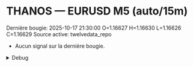 # THANOS — EURUSD M5 (auto/15m)
Dernière bougie: 2025-10-17 21:30:00  O=1.16627  H=1.16630  L=1.16626  C=1.16629
Source active: twelvedata_repo

- Aucun signal sur la dernière bougie.

<details><summary>Debug</summary>

- TD_API_KEY manquant.

</details>